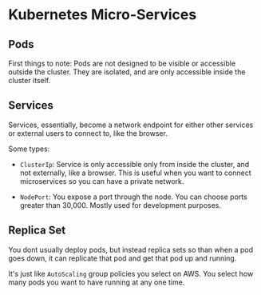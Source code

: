 # Kubernetes Micro-Services
## Pods

First things to note: Pods are not designed to be visible or accessible outside the cluster. They are isolated, and are only accessible inside the cluster itself.

## Services

Services, essentially, become a network endpoint for either other services or external users to connect to, like the browser.

Some types:

- `ClusterIp`: Service is only accessible only from inside the cluster, and not externally, like a browser. This is useful when you want to connect microservices so you can have a private network.

- `NodePort`: You expose a port through the node. You can choose ports greater than 30,000. Mostly used for development purposes.

## Replica Set

You dont usually deploy pods, but instead replica sets so than when a pod goes down, it can replicate that pod and get that pod up and running.

It's just like `AutoScaling` group policies you select on AWS. You select how many pods you want to have running at any one time.
